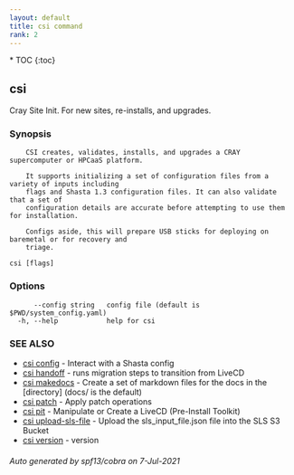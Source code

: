 ```yaml
---
layout: default
title: csi command
rank: 2
---
```


<nav class="toc-fixed" markdown="1">
* TOC
{:toc}
</nav>

## csi

Cray Site Init. For new sites, re-installs, and upgrades.

### Synopsis


		CSI creates, validates, installs, and upgrades a CRAY supercomputer or HPCaaS platform.

		It supports initializing a set of configuration files from a variety of inputs including
		flags and Shasta 1.3 configuration files. It can also validate that a set of
		configuration details are accurate before attempting to use them for installation.

		Configs aside, this will prepare USB sticks for deploying on baremetal or for recovery and
		triage.

```
csi [flags]
```

### Options

```
      --config string   config file (default is $PWD/system_config.yaml)
  -h, --help            help for csi
```

### SEE ALSO

* [csi config](csi_config.md)	 - Interact with a Shasta config
* [csi handoff](csi_handoff.md)	 - runs migration steps to transition from LiveCD
* [csi makedocs](csi_makedocs.md)	 - Create a set of markdown files for the docs in the [directory] (docs/ is the default)
* [csi patch](csi_patch.md)	 - Apply patch operations
* [csi pit](csi_pit.md)	 - Manipulate or Create a LiveCD (Pre-Install Toolkit)
* [csi upload-sls-file](csi_upload-sls-file.md)	 - Upload the sls_input_file.json file into the SLS S3 Bucket
* [csi version](csi_version.md)	 - version

###### Auto generated by spf13/cobra on 7-Jul-2021
